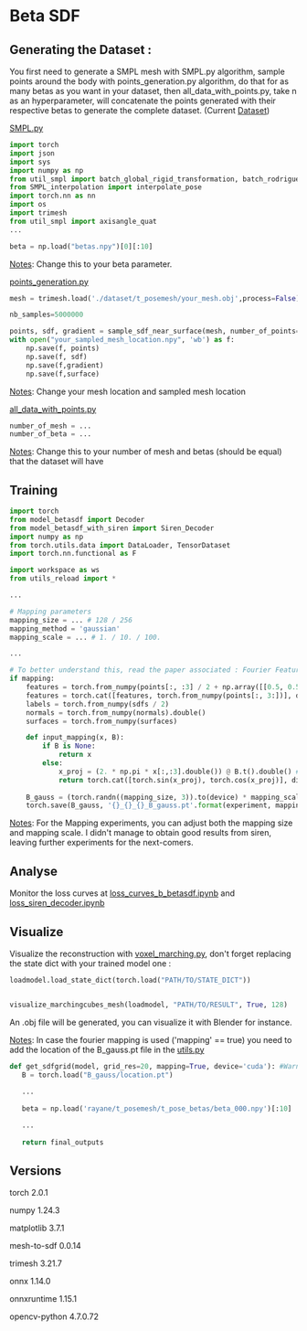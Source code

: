 # Beta SDF 

## Generating the Dataset :

You first need to generate a SMPL mesh with SMPL.py algorithm, sample points around the body with points_generation.py algorithm, do that for as many betas as you want in your dataset, then all_data_with_points.py, take n as an hyperparameter, will concatenate the points generated with their respective betas to generate the complete dataset. (Current [Dataset](https://drive.google.com/drive/folders/1ep9VJdz7qqR5bn6jES7NTwcYmExv57Js?usp=sharing))

[SMPL.py](/SMPL.py)
```python
import torch
import json
import sys
import numpy as np
from util_smpl import batch_global_rigid_transformation, batch_rodrigues, reflect_pose, quat2mat 
from SMPL_interpolation import interpolate_pose
import torch.nn as nn
import os
import trimesh
from util_smpl import axisangle_quat 
...

beta = np.load("betas.npy")[0][:10]
```
<u>Notes</u>:
Change this to your beta parameter.

[points_generation.py](/points_generation.py)
```python
mesh = trimesh.load('./dataset/t_posemesh/your_mesh.obj',process=False)

nb_samples=5000000

points, sdf, gradient = sample_sdf_near_surface(mesh, number_of_points=nb_samples,return_gradients=True)
with open("your_sampled_mesh_location.npy", 'wb') as f:
    np.save(f, points)
    np.save(f, sdf)
    np.save(f,gradient)
    np.save(f,surface)
```
<u>Notes</u>:
Change your mesh location and sampled mesh location

[all_data_with_points.py](/all_data_with_points.py)
```python
number_of_mesh = ...
number_of_beta = ...
```
<u>Notes</u>:
Change this to your number of mesh and betas (should be equal) that the dataset will have

## Training 

```python
import torch
from model_betasdf import Decoder
from model_betasdf_with_siren import Siren_Decoder
import numpy as np
from torch.utils.data import DataLoader, TensorDataset 
import torch.nn.functional as F

import workspace as ws
from utils_reload import *

...

# Mapping parameters
mapping_size = ... # 128 / 256
mapping_method = 'gaussian'
mapping_scale = ... # 1. / 10. / 100.

...

# To better understand this, read the paper associated : Fourier Features Let Networks Learn High Frequency Functions in Low Dimensional Domains
if mapping: 
    features = torch.from_numpy(points[:, :3] / 2 + np.array([[0.5, 0.5, 0.5]])).double()  # [0,1]
    features = torch.cat([features, torch.from_numpy(points[:, 3:])], dim=1)  # concatenate along dimension 1
    labels = torch.from_numpy(sdfs / 2)
    normals = torch.from_numpy(normals).double()
    surfaces = torch.from_numpy(surfaces)

    def input_mapping(x, B):
        if B is None:
            return x
        else:
            x_proj = (2. * np.pi * x[:,:3].double()) @ B.t().double() # when map size = 3 and batch size = 16384 : 16384 x 3 matmul 3 x 3 =  16384 x 3
            return torch.cat([torch.sin(x_proj), torch.cos(x_proj)], dim=-1).double() # 16384 x 6
    
    B_gauss = (torch.randn((mapping_size, 3)).to(device) * mapping_scale).double()
    torch.save(B_gauss, '{}_{}_{}_B_gauss.pt'.format(experiment, mapping_size,mapping_scale))
```

<u>Notes</u>:
For the Mapping experiments, you can adjust both the mapping size and mapping scale. 
I didn't manage to obtain good results from siren, leaving further experiments for the next-comers.

## Analyse 

Monitor the loss curves at [loss_curves_b_betasdf.ipynb](/loss_curves_b_betasdf.ipynb) and [loss_siren_decoder.ipynb](/loss_siren_decoder.ipynb)


## Visualize

Visualize the reconstruction with [voxel_marching.py](/voxel_marching.py), don't forget replacing the state dict with your trained model one : 

```python
loadmodel.load_state_dict(torch.load("PATH/TO/STATE_DICT"))


visualize_marchingcubes_mesh(loadmodel, "PATH/TO/RESULT", True, 128)
```

An .obj file will be generated, you can visualize it with Blender for instance. 

<u>Notes</u>:
In case the fourier mapping is used ('mapping' == true) you need to add the location of the B_gauss.pt file in the [utils.py](/utils.py)
 ```python
 def get_sdfgrid(model, grid_res=20, mapping=True, device='cuda'): #Warning mapping actived
    B = torch.load("B_gauss/location.pt")
    
    ...
    
    beta = np.load('rayane/t_posemesh/t_pose_betas/beta_000.npy')[:10]

    ...
    
    return final_outputs
 
 ``` 

## Versions

torch                    2.0.1

numpy                    1.24.3

matplotlib               3.7.1

mesh-to-sdf              0.0.14

trimesh                  3.21.7

onnx                     1.14.0

onnxruntime              1.15.1

opencv-python            4.7.0.72
 
